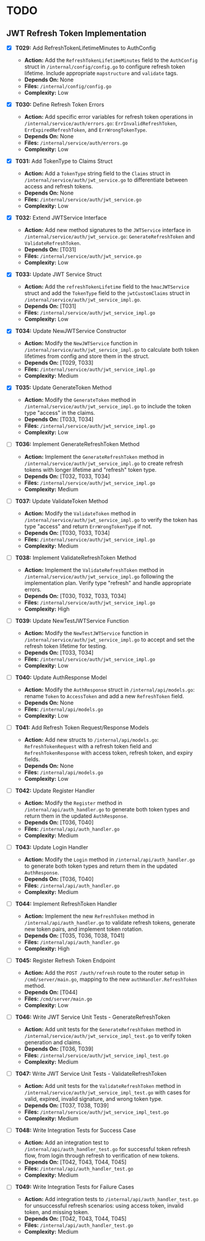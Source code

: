 # TODO

## JWT Refresh Token Implementation

- [x] **T029:** Add RefreshTokenLifetimeMinutes to AuthConfig
    - **Action:** Add the `RefreshTokenLifetimeMinutes` field to the `AuthConfig` struct in `/internal/config/config.go` to configure refresh token lifetime. Include appropriate `mapstructure` and `validate` tags.
    - **Depends On:** None
    - **Files:** `/internal/config/config.go`
    - **Complexity:** Low

- [x] **T030:** Define Refresh Token Errors
    - **Action:** Add specific error variables for refresh token operations in `/internal/service/auth/errors.go`: `ErrInvalidRefreshToken`, `ErrExpiredRefreshToken`, and `ErrWrongTokenType`.
    - **Depends On:** None
    - **Files:** `/internal/service/auth/errors.go`
    - **Complexity:** Low

- [x] **T031:** Add TokenType to Claims Struct
    - **Action:** Add a `TokenType` string field to the `Claims` struct in `/internal/service/auth/jwt_service.go` to differentiate between access and refresh tokens.
    - **Depends On:** None
    - **Files:** `/internal/service/auth/jwt_service.go`
    - **Complexity:** Low

- [x] **T032:** Extend JWTService Interface
    - **Action:** Add new method signatures to the `JWTService` interface in `/internal/service/auth/jwt_service.go`: `GenerateRefreshToken` and `ValidateRefreshToken`.
    - **Depends On:** [T031]
    - **Files:** `/internal/service/auth/jwt_service.go`
    - **Complexity:** Low

- [x] **T033:** Update JWT Service Struct
    - **Action:** Add the `refreshTokenLifetime` field to the `hmacJWTService` struct and add the `TokenType` field to the `jwtCustomClaims` struct in `/internal/service/auth/jwt_service_impl.go`.
    - **Depends On:** [T031]
    - **Files:** `/internal/service/auth/jwt_service_impl.go`
    - **Complexity:** Low

- [x] **T034:** Update NewJWTService Constructor
    - **Action:** Modify the `NewJWTService` function in `/internal/service/auth/jwt_service_impl.go` to calculate both token lifetimes from config and store them in the struct.
    - **Depends On:** [T029, T033]
    - **Files:** `/internal/service/auth/jwt_service_impl.go`
    - **Complexity:** Medium

- [x] **T035:** Update GenerateToken Method
    - **Action:** Modify the `GenerateToken` method in `/internal/service/auth/jwt_service_impl.go` to include the token type "access" in the claims.
    - **Depends On:** [T033, T034]
    - **Files:** `/internal/service/auth/jwt_service_impl.go`
    - **Complexity:** Low

- [ ] **T036:** Implement GenerateRefreshToken Method
    - **Action:** Implement the `GenerateRefreshToken` method in `/internal/service/auth/jwt_service_impl.go` to create refresh tokens with longer lifetime and "refresh" token type.
    - **Depends On:** [T032, T033, T034]
    - **Files:** `/internal/service/auth/jwt_service_impl.go`
    - **Complexity:** Medium

- [ ] **T037:** Update ValidateToken Method
    - **Action:** Modify the `ValidateToken` method in `/internal/service/auth/jwt_service_impl.go` to verify the token has type "access" and return `ErrWrongTokenType` if not.
    - **Depends On:** [T030, T033, T034]
    - **Files:** `/internal/service/auth/jwt_service_impl.go`
    - **Complexity:** Medium

- [ ] **T038:** Implement ValidateRefreshToken Method
    - **Action:** Implement the `ValidateRefreshToken` method in `/internal/service/auth/jwt_service_impl.go` following the implementation plan. Verify type "refresh" and handle appropriate errors.
    - **Depends On:** [T030, T032, T033, T034]
    - **Files:** `/internal/service/auth/jwt_service_impl.go`
    - **Complexity:** High

- [ ] **T039:** Update NewTestJWTService Function
    - **Action:** Modify the `NewTestJWTService` function in `/internal/service/auth/jwt_service_impl.go` to accept and set the refresh token lifetime for testing.
    - **Depends On:** [T033, T034]
    - **Files:** `/internal/service/auth/jwt_service_impl.go`
    - **Complexity:** Low

- [ ] **T040:** Update AuthResponse Model
    - **Action:** Modify the `AuthResponse` struct in `/internal/api/models.go`: rename `Token` to `AccessToken` and add a new `RefreshToken` field.
    - **Depends On:** None
    - **Files:** `/internal/api/models.go`
    - **Complexity:** Low

- [ ] **T041:** Add Refresh Token Request/Response Models
    - **Action:** Add new structs to `/internal/api/models.go`: `RefreshTokenRequest` with a refresh token field and `RefreshTokenResponse` with access token, refresh token, and expiry fields.
    - **Depends On:** None
    - **Files:** `/internal/api/models.go`
    - **Complexity:** Low

- [ ] **T042:** Update Register Handler
    - **Action:** Modify the `Register` method in `/internal/api/auth_handler.go` to generate both token types and return them in the updated `AuthResponse`.
    - **Depends On:** [T036, T040]
    - **Files:** `/internal/api/auth_handler.go`
    - **Complexity:** Medium

- [ ] **T043:** Update Login Handler
    - **Action:** Modify the `Login` method in `/internal/api/auth_handler.go` to generate both token types and return them in the updated `AuthResponse`.
    - **Depends On:** [T036, T040]
    - **Files:** `/internal/api/auth_handler.go`
    - **Complexity:** Medium

- [ ] **T044:** Implement RefreshToken Handler
    - **Action:** Implement the new `RefreshToken` method in `/internal/api/auth_handler.go` to validate refresh tokens, generate new token pairs, and implement token rotation.
    - **Depends On:** [T035, T036, T038, T041]
    - **Files:** `/internal/api/auth_handler.go`
    - **Complexity:** High

- [ ] **T045:** Register Refresh Token Endpoint
    - **Action:** Add the `POST /auth/refresh` route to the router setup in `/cmd/server/main.go`, mapping to the new `authHandler.RefreshToken` method.
    - **Depends On:** [T044]
    - **Files:** `/cmd/server/main.go`
    - **Complexity:** Low

- [ ] **T046:** Write JWT Service Unit Tests - GenerateRefreshToken
    - **Action:** Add unit tests for the `GenerateRefreshToken` method in `/internal/service/auth/jwt_service_impl_test.go` to verify token generation and claims.
    - **Depends On:** [T036, T039]
    - **Files:** `/internal/service/auth/jwt_service_impl_test.go`
    - **Complexity:** Medium

- [ ] **T047:** Write JWT Service Unit Tests - ValidateRefreshToken
    - **Action:** Add unit tests for the `ValidateRefreshToken` method in `/internal/service/auth/jwt_service_impl_test.go` with cases for valid, expired, invalid signature, and wrong token type.
    - **Depends On:** [T037, T038, T039]
    - **Files:** `/internal/service/auth/jwt_service_impl_test.go`
    - **Complexity:** Medium

- [ ] **T048:** Write Integration Tests for Success Case
    - **Action:** Add an integration test to `/internal/api/auth_handler_test.go` for successful token refresh flow, from login through refresh to verification of new tokens.
    - **Depends On:** [T042, T043, T044, T045]
    - **Files:** `/internal/api/auth_handler_test.go`
    - **Complexity:** Medium

- [ ] **T049:** Write Integration Tests for Failure Cases
    - **Action:** Add integration tests to `/internal/api/auth_handler_test.go` for unsuccessful refresh scenarios: using access token, invalid token, and missing token.
    - **Depends On:** [T042, T043, T044, T045]
    - **Files:** `/internal/api/auth_handler_test.go`
    - **Complexity:** Medium
